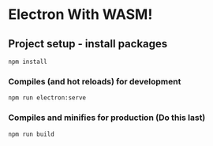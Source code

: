 # Electron With WASM!

## Project setup - install packages
```
npm install
```

### Compiles (and hot reloads) for development
```
npm run electron:serve
```

### Compiles and minifies for production (Do this last)
```
npm run build
```
